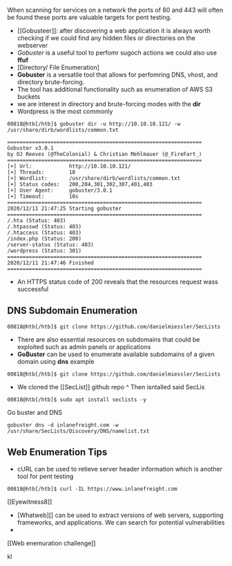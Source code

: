 When scanning for services on a network the ports of 80 and 443 will often be found these ports are valuable targets for pent testing. 
* [[Gobusteer]]: after discovering a web application it is always worth checking if we could find any hidden files or directories on the webserver 
* *Gobuster* is a useful tool to perfomr sugoch actions we could also use **ffuf** 
* [Directory/ File Enumeration]
* **Gobuster** is a versatile tool that allows for perfomring DNS, vhost, and directory brute-forcing. 
* The tool has additional functionality such as enumeration of AWS S3 buckets 
* we are interest in directory and brute-forcing modes with the **dir** 
* Wordpress is the most commonly 
```shell-session
00818@htb[/htb]$ gobuster dir -u http://10.10.10.121/ -w /usr/share/dirb/wordlists/common.txt

===============================================================
Gobuster v3.0.1
by OJ Reeves (@TheColonial) & Christian Mehlmauer (@_FireFart_)
===============================================================
[+] Url:            http://10.10.10.121/
[+] Threads:        10
[+] Wordlist:       /usr/share/dirb/wordlists/common.txt
[+] Status codes:   200,204,301,302,307,401,403
[+] User Agent:     gobuster/3.0.1
[+] Timeout:        10s
===============================================================
2020/12/11 21:47:25 Starting gobuster
===============================================================
/.hta (Status: 403)
/.htpasswd (Status: 403)
/.htaccess (Status: 403)
/index.php (Status: 200)
/server-status (Status: 403)
/wordpress (Status: 301)
===============================================================
2020/12/11 21:47:46 Finished
===============================================================
```

* An HTTPS status code of 200 reveals that the resources request wass successful

## DNS Subdomain Enumeration
```shell-session
00818@htb[/htb]$ git clone https://github.com/danielmiessler/SecLists
```
* There are also essential resources on subdomains that could be exploited such as admin panels or applications
* **GoBuster** can be used to enumerate available subdomains of a given domain using **dns** example 
```shell-session
00818@htb[/htb]$ git clone https://github.com/danielmiessler/SecLists
```
* We cloned the [[SecList]] github  repo ^ Then isntalled said SecLis 
```shell-session
00818@htb[/htb]$ sudo apt install seclists -y
```
Go buster and DNS 
```shell-session
gobuster dns -d inlanefreight.com -w /usr/share/SecLists/Discovery/DNS/namelist.txt
```
## Web Enumeration Tips
*  cURL can be used to retieve server header information which is another tool for pent testing 
```shell-session
00818@htb[/htb]$ curl -IL https://www.inlanefreight.com
```
[[Eyewitness8]]

* [Whatweb][]  can be used to extract versions of web servers, supporting frameworks, and applications.  We can search for potential vulnerabilities
*  

[[Web enemuration challenge]]




kl